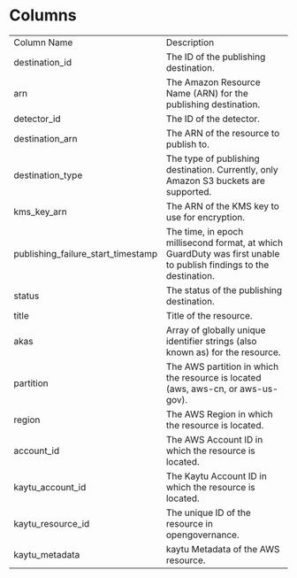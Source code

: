 # Columns  

<table>
	<tr><td>Column Name</td><td>Description</td></tr>
	<tr><td>destination_id</td><td>The ID of the publishing destination.</td></tr>
	<tr><td>arn</td><td>The Amazon Resource Name (ARN) for the publishing destination.</td></tr>
	<tr><td>detector_id</td><td>The ID of the detector.</td></tr>
	<tr><td>destination_arn</td><td>The ARN of the resource to publish to.</td></tr>
	<tr><td>destination_type</td><td>The type of publishing destination. Currently, only Amazon S3 buckets are supported.</td></tr>
	<tr><td>kms_key_arn</td><td>The ARN of the KMS key to use for encryption.</td></tr>
	<tr><td>publishing_failure_start_timestamp</td><td>The time, in epoch millisecond format, at which GuardDuty was first unable to publish findings to the destination.</td></tr>
	<tr><td>status</td><td>The status of the publishing destination.</td></tr>
	<tr><td>title</td><td>Title of the resource.</td></tr>
	<tr><td>akas</td><td>Array of globally unique identifier strings (also known as) for the resource.</td></tr>
	<tr><td>partition</td><td>The AWS partition in which the resource is located (aws, aws-cn, or aws-us-gov).</td></tr>
	<tr><td>region</td><td>The AWS Region in which the resource is located.</td></tr>
	<tr><td>account_id</td><td>The AWS Account ID in which the resource is located.</td></tr>
	<tr><td>kaytu_account_id</td><td>The Kaytu Account ID in which the resource is located.</td></tr>
	<tr><td>kaytu_resource_id</td><td>The unique ID of the resource in opengovernance.</td></tr>
	<tr><td>kaytu_metadata</td><td>kaytu Metadata of the AWS resource.</td></tr>
</table>